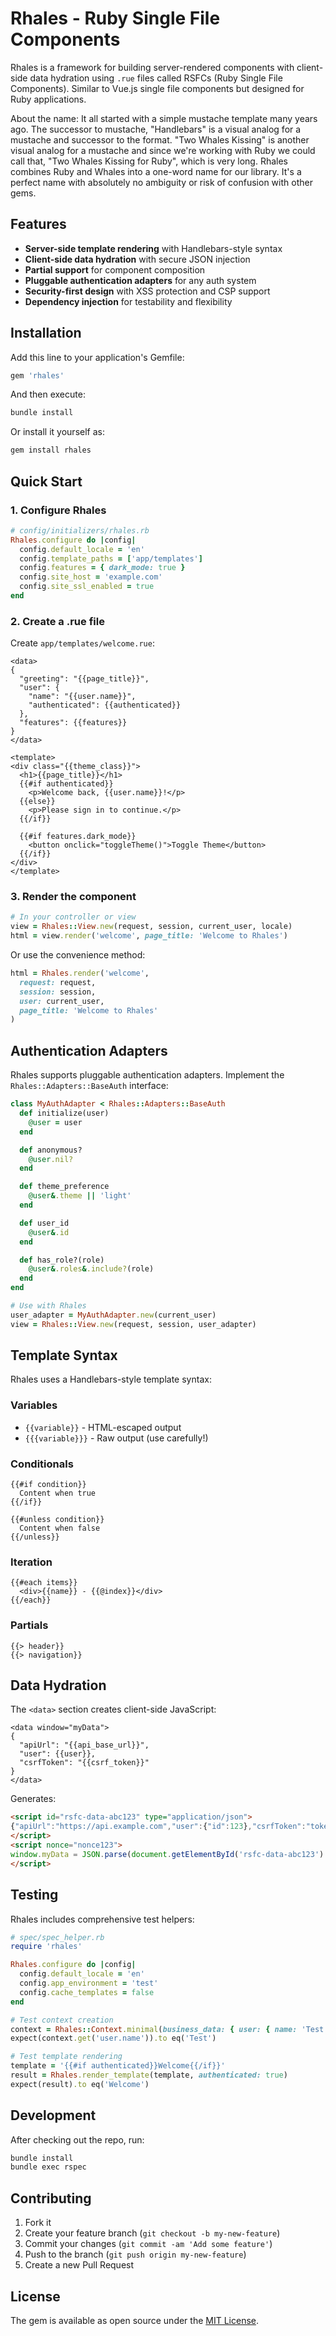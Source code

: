 # Rhales - Ruby Single File Components

Rhales is a framework for building server-rendered components with client-side data hydration using `.rue` files called RSFCs (Ruby Single File Components). Similar to Vue.js single file components but designed for Ruby applications.

About the name:
It all started with a simple mustache template many years ago. The successor to mustache, "Handlebars" is a visual analog for a mustache and successor to the format. "Two Whales Kissing" is another visual analog for a mustache and since we're working with Ruby we could call that, "Two Whales Kissing for Ruby", which is very long. Rhales combines Ruby and Whales into a one-word name for our library. It's a perfect name with absolutely no ambiguity or risk of confusion with other gems.

## Features

- **Server-side template rendering** with Handlebars-style syntax
- **Client-side data hydration** with secure JSON injection
- **Partial support** for component composition
- **Pluggable authentication adapters** for any auth system
- **Security-first design** with XSS protection and CSP support
- **Dependency injection** for testability and flexibility

## Installation

Add this line to your application's Gemfile:

```ruby
gem 'rhales'
```

And then execute:

```bash
bundle install
```

Or install it yourself as:

```bash
gem install rhales
```

## Quick Start

### 1. Configure Rhales

```ruby
# config/initializers/rhales.rb
Rhales.configure do |config|
  config.default_locale = 'en'
  config.template_paths = ['app/templates']
  config.features = { dark_mode: true }
  config.site_host = 'example.com'
  config.site_ssl_enabled = true
end
```

### 2. Create a .rue file

Create `app/templates/welcome.rue`:

```erb
<data>
{
  "greeting": "{{page_title}}",
  "user": {
    "name": "{{user.name}}",
    "authenticated": {{authenticated}}
  },
  "features": {{features}}
}
</data>

<template>
<div class="{{theme_class}}">
  <h1>{{page_title}}</h1>
  {{#if authenticated}}
    <p>Welcome back, {{user.name}}!</p>
  {{else}}
    <p>Please sign in to continue.</p>
  {{/if}}

  {{#if features.dark_mode}}
    <button onclick="toggleTheme()">Toggle Theme</button>
  {{/if}}
</div>
</template>
```

### 3. Render the component

```ruby
# In your controller or view
view = Rhales::View.new(request, session, current_user, locale)
html = view.render('welcome', page_title: 'Welcome to Rhales')
```

Or use the convenience method:

```ruby
html = Rhales.render('welcome',
  request: request,
  session: session,
  user: current_user,
  page_title: 'Welcome to Rhales'
)
```

## Authentication Adapters

Rhales supports pluggable authentication adapters. Implement the `Rhales::Adapters::BaseAuth` interface:

```ruby
class MyAuthAdapter < Rhales::Adapters::BaseAuth
  def initialize(user)
    @user = user
  end

  def anonymous?
    @user.nil?
  end

  def theme_preference
    @user&.theme || 'light'
  end

  def user_id
    @user&.id
  end

  def has_role?(role)
    @user&.roles&.include?(role)
  end
end

# Use with Rhales
user_adapter = MyAuthAdapter.new(current_user)
view = Rhales::View.new(request, session, user_adapter)
```

## Template Syntax

Rhales uses a Handlebars-style template syntax:

### Variables
- `{{variable}}` - HTML-escaped output
- `{{{variable}}}` - Raw output (use carefully!)

### Conditionals
```erb
{{#if condition}}
  Content when true
{{/if}}

{{#unless condition}}
  Content when false
{{/unless}}
```

### Iteration
```erb
{{#each items}}
  <div>{{name}} - {{@index}}</div>
{{/each}}
```

### Partials
```erb
{{> header}}
{{> navigation}}
```

## Data Hydration

The `<data>` section creates client-side JavaScript:

```erb
<data window="myData">
{
  "apiUrl": "{{api_base_url}}",
  "user": {{user}},
  "csrfToken": "{{csrf_token}}"
}
</data>
```

Generates:
```html
<script id="rsfc-data-abc123" type="application/json">
{"apiUrl":"https://api.example.com","user":{"id":123},"csrfToken":"token"}
</script>
<script nonce="nonce123">
window.myData = JSON.parse(document.getElementById('rsfc-data-abc123').textContent);
</script>
```

## Testing

Rhales includes comprehensive test helpers:

```ruby
# spec/spec_helper.rb
require 'rhales'

Rhales.configure do |config|
  config.default_locale = 'en'
  config.app_environment = 'test'
  config.cache_templates = false
end

# Test context creation
context = Rhales::Context.minimal(business_data: { user: { name: 'Test' } })
expect(context.get('user.name')).to eq('Test')

# Test template rendering
template = '{{#if authenticated}}Welcome{{/if}}'
result = Rhales.render_template(template, authenticated: true)
expect(result).to eq('Welcome')
```

## Development

After checking out the repo, run:

```bash
bundle install
bundle exec rspec
```

## Contributing

1. Fork it
2. Create your feature branch (`git checkout -b my-new-feature`)
3. Commit your changes (`git commit -am 'Add some feature'`)
4. Push to the branch (`git push origin my-new-feature`)
5. Create a new Pull Request

## License

The gem is available as open source under the [MIT License](https://opensource.org/licenses/MIT).
